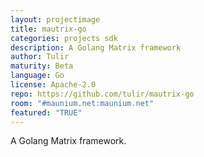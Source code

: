 ```yaml
---
layout: projectimage
title: mautrix-go
categories: projects sdk
description: A Golang Matrix framework
author: Tulir
maturity: Beta
language: Go
license: Apache-2.0
repo: https://github.com/tulir/mautrix-go
room: "#maunium.net:maunium.net"
featured: "TRUE"
---
```


A Golang Matrix framework.
